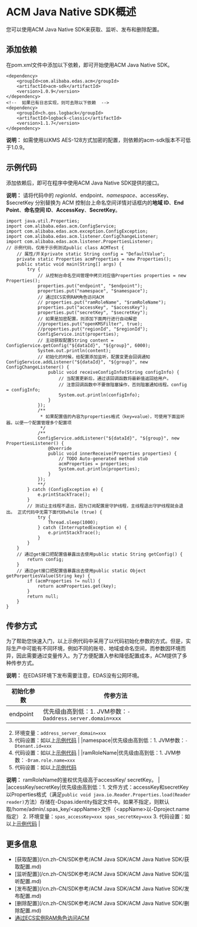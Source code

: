 # ACM Java Native SDK概述

您可以使用ACM Java Native SDK来获取、监听、发布和删除配置。

## 添加依赖

在pom.xml文件中添加以下依赖，即可开始使用ACM Java Native SDK。

```
<dependency>
    <groupId>com.alibaba.edas.acm</groupId>
    <artifactId>acm-sdk</artifactId>
    <version>1.0.9</version>
</dependency>
<!--  如果已有日志实现，则可去除以下依赖  -->
<dependency>
    <groupId>ch.qos.logback</groupId>
    <artifactId>logback-classic</artifactId>
    <version>1.1.7</version>
</dependency>
```

**说明：** 如需使用以KMS AES-128方式加密的配置，则依赖的acm-sdk版本不可低于1.0.9。

## 示例代码

添加依赖后，即可在程序中使用ACM Java Native SDK提供的接口。

**说明：** 请将代码中的 $regionId、$endpoint、$namespace、$accessKey、$secretKey 分别替换为 ACM 控制台上命名空间详情对话框内的**地域 ID**、**End Point**、**命名空间 ID**、**AccessKey**、**SecretKey**。

```
import java.util.Properties;
import com.alibaba.edas.acm.ConfigService;
import com.alibaba.edas.acm.exception.ConfigException;
import com.alibaba.edas.acm.listener.ConfigChangeListener;
import com.alibaba.edas.acm.listener.PropertiesListener;
// 示例代码，仅用于示例测试public class ACMTest {
    // 属性/开关private static String config = "DefaultValue";
    private static Properties acmProperties = new Properties();
    public static void main(String[] args) {
        try {
            // 从控制台命名空间管理中拷贝对应值Properties properties = new Properties();
            properties.put("endpoint", "$endpoint");
            properties.put("namespace", "$namespace");
            // 通过ECS实例RAM角色访问ACM
            // properties.put("ramRoleName", "$ramRoleName");
            properties.put("accessKey", "$accessKey");
            properties.put("secretKey", "$secretKey");
            // 如果是加密配置，则添加下面两行进行自动解密
            //properties.put("openKMSFilter", true);
            //properties.put("regionId", "$regionId");
            ConfigService.init(properties);
            // 主动获取配置String content = ConfigService.getConfig("${dataId}", "${group}", 6000);
            System.out.println(content);
            // 初始化的时候，给配置添加监听，配置变更会回调通知ConfigService.addListener("${dataId}", "${group}", new ConfigChangeListener() {
                public void receiveConfigInfo(String configInfo) {
                    // 当配置更新后，通过该回调函数将最新值返回给用户。
                    // 注意回调函数中不要做阻塞操作，否则阻塞通知线程。config = configInfo;
                    System.out.println(configInfo);
                }
            });
            /**
             * 如果配置值的內容为properties格式（key=value），可使用下面监听器。以便一个配置管理多个配置项
             */
            /**
            ConfigService.addListener("${dataId}", "${group}", new PropertiesListener() {
                @Override
                public void innerReceive(Properties properties) {
                    // TODO Auto-generated method stub
                    acmProperties = properties;
                    System.out.println(properties);
                }
            });
            **/
        } catch (ConfigException e) {
            e.printStackTrace();
        }
        // 测试让主线程不退出，因为订阅配置是守护线程，主线程退出守护线程就会退出。 正式代码中无需下面代码while (true) {
            try {
                Thread.sleep(1000);
            } catch (InterruptedException e) {
                e.printStackTrace();
            }
        }
    }
    // 通过get接口把配置值暴露出去使用public static String getConfig() {
        return config;
    }
    // 通过get接口把配置值暴露出去使用public static Object getPorpertiesValue(String key) {
        if (acmProperties != null) {
            return acmProperties.get(key);
        }
        return null;
    }
}
```

## 传参方式

为了帮助您快速入门，以上示例代码中采用了以代码初始化参数的方式。但是，实际生产中可能有不同环境，例如不同的账号、地域或命名空间，而参数因环境而异，因此需要通过变量传入。为了方便配置入参和降低配置成本，ACM提供了多种传参方式。

**说明：** 在EDAS环境下发布需要注意，EDAS没有公网环境。

|初始化参数|传参方法|
|-----|----|
|endpoint|优先级由高到低：1.  JVM参数：`-Daddress.server.domain=xxx`
2.  环境变量：`address_server_domain=xxx`
3.  代码设置：如以上[示例代码](#sec_sample_code) |
|namespace|优先级由高到低：1.  JVM参数：`-Dtenant.id=xxx`
2.  代码设置：如以上[示例代码](#sec_sample_code) |
|ramRoleName|优先级由高到低：1.  JVM参数：`-Dram.role.name=xxx`
2.  代码设置：如以上[示例代码](#sec_sample_code)

**说明：** ramRoleName的鉴权优先级高于accessKey/ secretKey。 |
|accessKey/secretKey|优先级由高到低：1.  文件方式：accessKey和secretKey以Properties格式（满足`public void java.io.Reader.Properties.load(Reader reader)`方法）存储在-Dspas.identity指定文件中。如果不指定，则默认取/home/admin/.spas\_key/<appName\>文件（<appName\>以-Dproject.name指定）
2.  环境变量：`spas_accessKey=xxx spas_secretKey=xxx`
3.  代码设置：如以上[示例代码](#sec_sample_code) |

## 更多信息

-   [获取配置](/cn.zh-CN/SDK参考/ACM Java SDK/ACM Java Native SDK/获取配置.md)
-   [监听配置](/cn.zh-CN/SDK参考/ACM Java SDK/ACM Java Native SDK/监听配置.md)
-   [发布配置](/cn.zh-CN/SDK参考/ACM Java SDK/ACM Java Native SDK/发布配置.md)
-   [删除配置](/cn.zh-CN/SDK参考/ACM Java SDK/ACM Java Native SDK/删除配置.md)
-   [通过ECS实例RAM角色访问ACM](/cn.zh-CN/访问控制/通过ECS实例RAM角色访问ACM.md)

